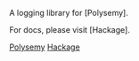 A logging library for [Polysemy].

For docs, please visit [Hackage].

[Polysemy](https://hackage.haskell.org/package/polysemy)
[Hackage](https://hackage.haskell.org/package/polysemy-log)
